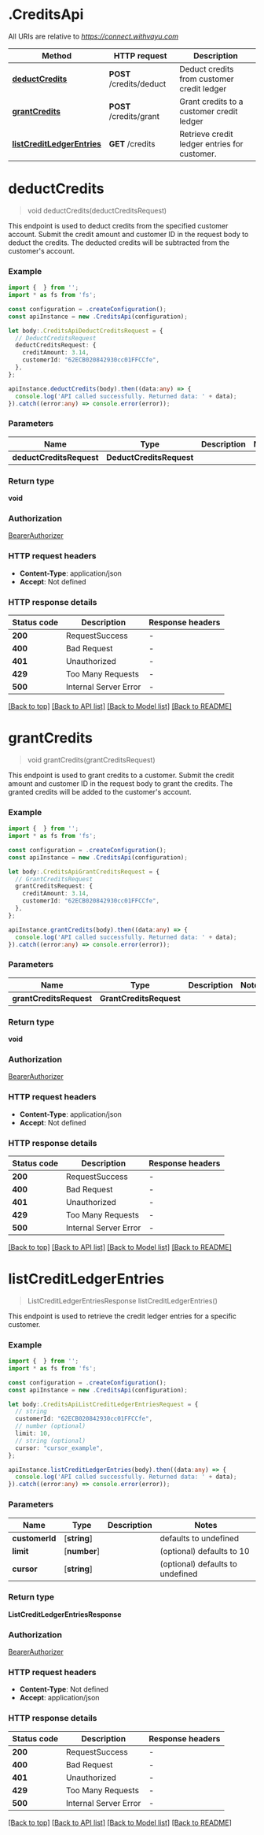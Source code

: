 # .CreditsApi

All URIs are relative to *https://connect.withvayu.com*

Method | HTTP request | Description
------------- | ------------- | -------------
[**deductCredits**](CreditsApi.md#deductCredits) | **POST** /credits/deduct | Deduct credits from customer credit ledger
[**grantCredits**](CreditsApi.md#grantCredits) | **POST** /credits/grant | Grant credits to a customer credit ledger
[**listCreditLedgerEntries**](CreditsApi.md#listCreditLedgerEntries) | **GET** /credits | Retrieve credit ledger entries for customer.


# **deductCredits**
> void deductCredits(deductCreditsRequest)

This endpoint is used to deduct credits from the specified customer account.      Submit the credit amount and customer ID in the request body to deduct the credits.      The deducted credits will be subtracted from the customer\'s account.

### Example


```typescript
import {  } from '';
import * as fs from 'fs';

const configuration = .createConfiguration();
const apiInstance = new .CreditsApi(configuration);

let body:.CreditsApiDeductCreditsRequest = {
  // DeductCreditsRequest
  deductCreditsRequest: {
    creditAmount: 3.14,
    customerId: "62ECB020842930cc01FFCCfe",
  },
};

apiInstance.deductCredits(body).then((data:any) => {
  console.log('API called successfully. Returned data: ' + data);
}).catch((error:any) => console.error(error));
```


### Parameters

Name | Type | Description  | Notes
------------- | ------------- | ------------- | -------------
 **deductCreditsRequest** | **DeductCreditsRequest**|  |


### Return type

**void**

### Authorization

[BearerAuthorizer](README.md#BearerAuthorizer)

### HTTP request headers

 - **Content-Type**: application/json
 - **Accept**: Not defined


### HTTP response details
| Status code | Description | Response headers |
|-------------|-------------|------------------|
**200** | RequestSuccess |  -  |
**400** | Bad Request |  -  |
**401** | Unauthorized |  -  |
**429** | Too Many Requests |  -  |
**500** | Internal Server Error |  -  |

[[Back to top]](#) [[Back to API list]](README.md#documentation-for-api-endpoints) [[Back to Model list]](README.md#documentation-for-models) [[Back to README]](README.md)

# **grantCredits**
> void grantCredits(grantCreditsRequest)

This endpoint is used to grant credits to a customer.     Submit the credit amount and customer ID in the request body to grant the credits.     The granted credits will be added to the customer\'s account.

### Example


```typescript
import {  } from '';
import * as fs from 'fs';

const configuration = .createConfiguration();
const apiInstance = new .CreditsApi(configuration);

let body:.CreditsApiGrantCreditsRequest = {
  // GrantCreditsRequest
  grantCreditsRequest: {
    creditAmount: 3.14,
    customerId: "62ECB020842930cc01FFCCfe",
  },
};

apiInstance.grantCredits(body).then((data:any) => {
  console.log('API called successfully. Returned data: ' + data);
}).catch((error:any) => console.error(error));
```


### Parameters

Name | Type | Description  | Notes
------------- | ------------- | ------------- | -------------
 **grantCreditsRequest** | **GrantCreditsRequest**|  |


### Return type

**void**

### Authorization

[BearerAuthorizer](README.md#BearerAuthorizer)

### HTTP request headers

 - **Content-Type**: application/json
 - **Accept**: Not defined


### HTTP response details
| Status code | Description | Response headers |
|-------------|-------------|------------------|
**200** | RequestSuccess |  -  |
**400** | Bad Request |  -  |
**401** | Unauthorized |  -  |
**429** | Too Many Requests |  -  |
**500** | Internal Server Error |  -  |

[[Back to top]](#) [[Back to API list]](README.md#documentation-for-api-endpoints) [[Back to Model list]](README.md#documentation-for-models) [[Back to README]](README.md)

# **listCreditLedgerEntries**
> ListCreditLedgerEntriesResponse listCreditLedgerEntries()

This endpoint is used to retrieve the credit ledger entries for a specific customer.

### Example


```typescript
import {  } from '';
import * as fs from 'fs';

const configuration = .createConfiguration();
const apiInstance = new .CreditsApi(configuration);

let body:.CreditsApiListCreditLedgerEntriesRequest = {
  // string
  customerId: "62ECB020842930cc01FFCCfe",
  // number (optional)
  limit: 10,
  // string (optional)
  cursor: "cursor_example",
};

apiInstance.listCreditLedgerEntries(body).then((data:any) => {
  console.log('API called successfully. Returned data: ' + data);
}).catch((error:any) => console.error(error));
```


### Parameters

Name | Type | Description  | Notes
------------- | ------------- | ------------- | -------------
 **customerId** | [**string**] |  | defaults to undefined
 **limit** | [**number**] |  | (optional) defaults to 10
 **cursor** | [**string**] |  | (optional) defaults to undefined


### Return type

**ListCreditLedgerEntriesResponse**

### Authorization

[BearerAuthorizer](README.md#BearerAuthorizer)

### HTTP request headers

 - **Content-Type**: Not defined
 - **Accept**: application/json


### HTTP response details
| Status code | Description | Response headers |
|-------------|-------------|------------------|
**200** | RequestSuccess |  -  |
**400** | Bad Request |  -  |
**401** | Unauthorized |  -  |
**429** | Too Many Requests |  -  |
**500** | Internal Server Error |  -  |

[[Back to top]](#) [[Back to API list]](README.md#documentation-for-api-endpoints) [[Back to Model list]](README.md#documentation-for-models) [[Back to README]](README.md)


